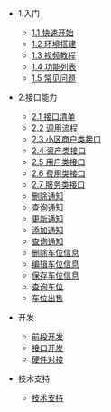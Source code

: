 
* 1.入门

  * [1.1 快速开始](README.md)
  * [1.2 环境搭建](start/installHc.md)
  * [1.3 视频教程](start/vedio.md)
  * [1.4 功能列表](func/funcation.md)
  * [1.5 常见问题](start/question.md)

* 2.接口能力

  * [2.1 接口清单](api/Readme.md)
  * [2.2 调用流程](api/apiStart.md)
  * [2.3 小区商户类接口](api/community/index.md)
  * [2.4 资产类接口](api/capital/index.md)
  * [2.5 用户类接口](api/user/index.md)
  * [2.6 费用类接口](api/fee/index.md)
  * [2.7 服务类接口](api/service/index.md)
  * [删除通知](api/notice/deleteNotice.md)
  * [查询通知](api/notice/notice.md)
  * [更新通知](api/notice/updateNotice.md)
  * [添加通知](api/notice/saveNotice.md)
  * [查询通知](api/notice/listNotices.md)
  * [删除车位信息](api/parkingSpace/deleteParkingSpace.md)
  * [编辑车位信息](api/parkingSpace/editParkingSpace.md)
  * [保存车位信息](api/parkingSpace/saveParkingSpace.md)
  * [查询车位](api/parkingSpace/queryParkingSpaces.md)
  * [车位出售](api/parkingSpace/sellParkingSpace.md)

* 开发

  * [前段开发](develop/front.md)
  * [接口开发](develop/api.md)
  * [硬件对接](develop/machine.md)

* 技术支持

  * [技术支持](license.md)